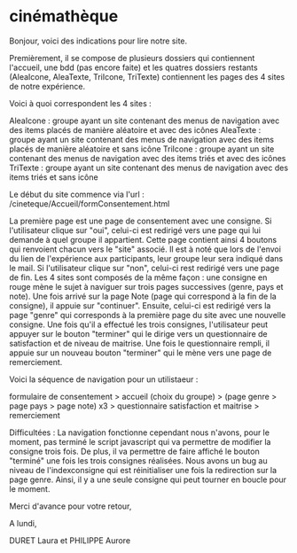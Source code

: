 # cinémathèque
Bonjour, voici des indications pour lire notre site. 

Premièrement, il se compose de plusieurs dossiers qui contiennent l'accueil, une bdd (pas encore faite) et les quatres dossiers restants (AleaIcone, AleaTexte, TriIcone, TriTexte) contiennent les pages des 4 sites de notre expérience. 

Voici à quoi correspondent les 4 sites : 

AleaIcone : groupe ayant un site contenant des menus de navigation avec des items placés de manière aléatoire et avec des icônes
AleaTexte : groupe ayant un site contenant des menus de navigation avec des items placés de manière aléatoire et sans icône
TriIcone :  groupe ayant un site contenant des menus de navigation avec des items triés et avec des icônes
TriTexte :  groupe ayant un site contenant des menus de navigation avec des items triés et sans icône

Le début du site commence via l'url : /cineteque/Accueil/formConsentement.html 

La première page est une page de consentement avec une consigne. Si l'utilisateur clique sur "oui", celui-ci est redirigé vers une page qui lui demande à quel groupe il appartient. Cette page contient ainsi 4 boutons qui renvoient chacun vers le "site" associé. Il est à noté que lors de l'envoi du lien de l'expérience aux participants, leur groupe leur sera indiqué dans le mail. 
Si l'utilisateur clique sur "non", celui-ci rest redirigé vers une page de fin. 
Les 4 sites sont composés de la même façon : une consigne en rouge mène le sujet à naviguer sur trois pages successives (genre, pays et note). Une fois arrivé sur la page Note (page qui correspond à la fin de la consigne), il appuie sur "continuer". Ensuite, celui-ci est redirigé vers la page "genre" qui corresponds à la première page du site avec une nouvelle consigne. Une fois qu'il a effectué les trois consignes, l'utilisateur peut appuyer sur le bouton "terminer" qui le dirige vers un questionnaire de satisfaction et de niveau de maitrise. Une fois le questionnaire rempli, il appuie sur un nouveau bouton "terminer" qui le mène vers une page de remerciement.

Voici la séquence de navigation pour un utilistaeur : 

formulaire de consentement > accueil (choix du groupe) > (page genre > page pays > page note) x3 > questionnaire satisfaction et maitrise > remerciement

Difficultées : 
La navigation fonctionne cependant nous n'avons, pour le moment, pas terminé le script javascript qui va permettre de modifier la consigne trois fois. De plus, il va permettre de faire affiché le bouton "terminé" une fois les trois consignes réalisées. Nous avons un bug au niveau de l'indexconsigne qui est réinitialiser une fois la redirection sur la page genre. Ainsi, il y a une seule consigne qui peut tourner en boucle pour le moment. 

Merci d'avance pour votre retour, 

A lundi, 

DURET Laura et PHILIPPE Aurore




